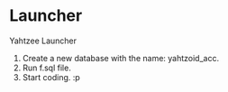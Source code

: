 Launcher
========

Yahtzee Launcher

1. Create a new database with the name: yahtzoid_acc.
2. Run f.sql file.
3. Start coding. :p